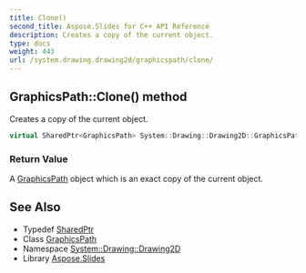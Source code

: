 ```yaml
---
title: Clone()
second_title: Aspose.Slides for C++ API Reference
description: Creates a copy of the current object.
type: docs
weight: 443
url: /system.drawing.drawing2d/graphicspath/clone/
---
```

## GraphicsPath::Clone() method


Creates a copy of the current object.

```cpp
virtual SharedPtr<GraphicsPath> System::Drawing::Drawing2D::GraphicsPath::Clone()
```


### Return Value

A [GraphicsPath](../) object which is an exact copy of the current object.

## See Also

* Typedef [SharedPtr](../../../system/sharedptr/)
* Class [GraphicsPath](../)
* Namespace [System::Drawing::Drawing2D](../../)
* Library [Aspose.Slides](../../../)